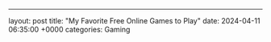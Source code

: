 ---
layout: post
title: "My Favorite Free Online Games to Play"
date:   2024-04-11 06:35:00 +0000
categories: Gaming
